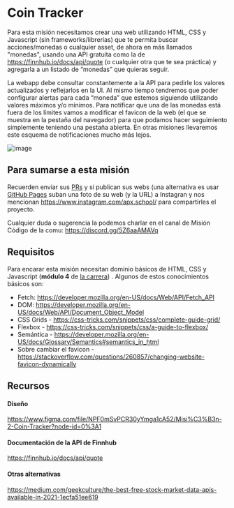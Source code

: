 # Coin Tracker

Para esta misión necesitamos crear una web utilizando HTML, CSS y Javascript (sin frameworks/librerías) que te permita buscar acciones/monedas o cualquier asset, de ahora en más llamados "monedas", usando una API gratuita como la de https://finnhub.io/docs/api/quote (o cualquier otra que te sea práctica) y agregarla a un listado de “monedas” que quieras seguir.

La webapp debe consultar constantemente a la API para pedirle los valores actualizados y reflejarlos en la UI. Al mismo tiempo tendremos que poder configurar alertas para cada “moneda” que estemos siguiendo utilizando valores máximos y/o mínimos. Para notificar que una de las monedas está fuera de los límites vamos a modificar el favicon de la web (el que se muestra en la pestaña del navegador) para que podamos hacer seguimiento simplemente teniendo una pestaña abierta. En otras misiones llevaremos este esquema de notificaciones mucho más lejos.

![image](https://user-images.githubusercontent.com/1208547/128564974-47acc718-11fe-404f-aad8-5415a148a214.png)


## Para sumarse a esta misión

Recuerden enviar sus [PRs](https://docs.github.com/en/github/collaborating-with-pull-requests/proposing-changes-to-your-work-with-pull-requests/about-pull-requests) y si publican sus webs (una alternativa es usar [GitHub Pages](https://pages.github.com/) suban una foto de su web (y la URL) a Instagran y nos mencionan https://www.instagram.com/apx.school/ para compartirles el proyecto.

Cualquier duda o sugerencia la podemos charlar en el canal de Misión Código de la comu: https://discord.gg/5Z6aaAMAVq

## Requisitos

Para encarar esta misión necesitan dominio básicos de HTML, CSS y Javascript (**módulo 4** de [la carrera](https://apx.school/carreras/dwf)) . Algunos de estos conocimientos básicos son:

- Fetch: https://developer.mozilla.org/en-US/docs/Web/API/Fetch_API
- DOM: https://developer.mozilla.org/en-US/docs/Web/API/Document_Object_Model
- CSS Grids - https://css-tricks.com/snippets/css/complete-guide-grid/
- Flexbox - https://css-tricks.com/snippets/css/a-guide-to-flexbox/
- Semántica - https://developer.mozilla.org/en-US/docs/Glossary/Semantics#semantics_in_html
- Sobre cambiar el favicon - https://stackoverflow.com/questions/260857/changing-website-favicon-dynamically

## Recursos

#### Diseño

https://www.figma.com/file/NPF0mSvPCR30yYmga1cA52/Misi%C3%B3n-2-Coin-Tracker?node-id=0%3A1

#### Documentación de la API de Finnhub

https://finnhub.io/docs/api/quote

#### Otras alternativas

https://medium.com/geekculture/the-best-free-stock-market-data-apis-available-in-2021-1ecfa51ee619
